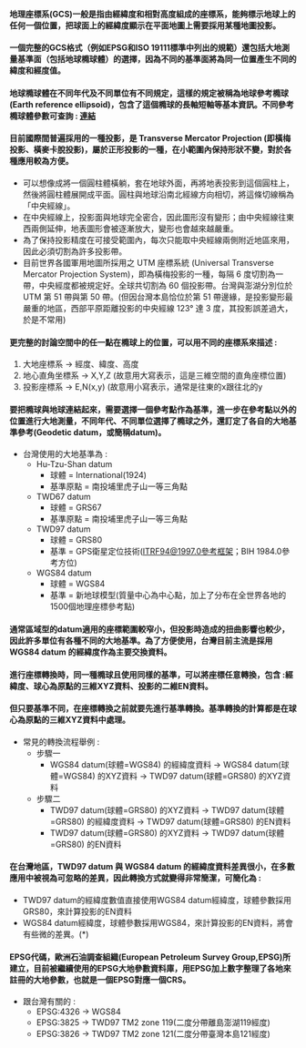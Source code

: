 #### 地理座標系(GCS)一般是指由經緯度和相對高度組成的座標系，能夠標示地球上的任何一個位置，把球面上的經緯度顯示在平面地圖上需要採用某種地圖投影。

#### 一個完整的GCS格式（例如EPSG和ISO 19111標準中列出的規範）還包括大地測量基準面（包括地球橢球體）的選擇，因為不同的基準面將為同一位置產生不同的緯度和經度值。

#### 地球橢球體在不同年代及不同單位有不同規定，這樣的規定被稱為地球參考橢球(Earth reference ellipsoid)，包含了這個橢球的長軸短軸等基本資訊。不同參考橢球體參數可查詢 : [連結](https://en.wikipedia.org/wiki/Earth_ellipsoid)

#### 目前國際間普遍採用的一種投影，是 Transverse Mercator Projection (即橫梅投影、橫麥卡脫投影)，屬於正形投影的一種，在小範圍內保持形狀不變，對於各種應用較為方便。
+ 可以想像成將一個圓柱體橫躺，套在地球外面，再將地表投影到這個圓柱上，然後將圓柱體展開成平面。圓柱與地球沿南北經線方向相切，將這條切線稱為「中央經線」。
+ 在中央經線上，投影面與地球完全密合，因此圖形沒有變形；由中央經線往東西兩側延伸，地表圖形會被逐漸放大，變形也會越來越嚴重。
+ 為了保持投影精度在可接受範圍內，每次只能取中央經線兩側附近地區來用，因此必須切割為許多投影帶。
+ 目前世界各國軍用地圖所採用之 UTM 座標系統 (Universal Transverse Mercator Projection System)，即為橫梅投影的一種，每隔 6 度切割為一帶，中央經度都被規定好。全球共切割為 60 個投影帶。台灣與澎湖分別位於 UTM 第 51 帶與第 50 帶。(但因台灣本島恰位於第 51 帶邊緣，是投影變形最嚴重的地區，西部平原距離投影的中央經線 123° 達 3 度，其投影誤差過大，於是不常用)

#### 更完整的討論空間中的任一點在橢球上的位置，可以用不同的座標系來描述 :
1. 大地座標系 -> 經度、緯度、高度
2. 地心直角坐標系 -> X,Y,Z (故意用大寫表示，這是三維空間的直角座標位置)
3. 投影座標系 -> E,N(x,y) (故意用小寫表示，通常是往東的x跟往北的y

#### 要把橢球與地球連結起來，需要選擇一個參考點作為基準，進一步在參考點以外的位置進行大地測量，不同年代、不同單位選擇了橢球之外，還訂定了各自的大地基準參考(Geodetic datum，或簡稱datum)。
+ 台灣使用的大地基準為 :
  + Hu-Tzu-Shan datum
    + 球體 = International(1924)
    + 基準原點 = 南投埔里虎子山一等三角點
  + TWD67 datum
    + 球體 = GRS67
    + 基準原點 = 南投埔里虎子山一等三角點
  + TWD97 datum
    + 球體 = GRS80
    + 基準 = GPS衛星定位技術(ITRF94@1997.0參考框架；BIH 1984.0參考方位)
  + WGS84 datum
    + 球體 = WGS84
    + 基準 = 新地球模型(質量中心為中心點，加上了分布在全世界各地的1500個地理座標參考點)

#### 通常區域型的datum適用的座標範圍較窄小，但投影時造成的扭曲影響也較少，因此許多單位有各種不同的大地基準。為了方便使用，台灣目前主流是採用WGS84 datum 的經緯度作為主要交換資料。

#### 進行座標轉換時，同一種橢球且使用同樣的基準，可以將座標任意轉換，包含 :經緯度、球心為原點的三維XYZ資料、投影的二維EN資料。

#### 但只要基準不同，在座標轉換之前就要先進行基準轉換。基準轉換的計算都是在球心為原點的三維XYZ資料中處理。
+ 常見的轉換流程舉例 :
  + 步驟一
    + WGS84 datum(球體=WGS84) 的經緯度資料 -> WGS84 datum(球體=WGS84) 的XYZ資料 -> TWD97 datum(球體=GRS80) 的XYZ資料
  + 步驟二
    + TWD97 datum(球體=GRS80) 的XYZ資料 -> TWD97 datum(球體=GRS80) 的經緯度資料 -> TWD97 datum(球體=GRS80) 的EN資料    
    + TWD97 datum(球體=GRS80) 的XYZ資料 -> TWD97 datum(球體=GRS80) 的EN資料

#### 在台灣地區，TWD97 datum 與 WGS84 datum 的經緯度資料差異很小，在多數應用中被視為可忽略的差異，因此轉換方式就變得非常簡潔，可簡化為 :
+ TWD97 datum的經緯度數值直接使用WGS84 datum經緯度，球體參數採用GRS80，來計算投影的EN資料
+ WGS84 datum經緯度，球體參數採用WGS84，來計算投影的EN資料，將會有些微的差異。(*)

#### EPSG代碼，歐洲石油調查組織(European Petroleum Survey Group,EPSG)所建立，目前被繼續使用的EPSG大地參數資料庫，用EPSG加上數字整理了各地來註冊的大地參數，也就是一個EPSG對應一個CRS。
+ 跟台灣有關的 :
  + EPSG:4326 -> WGS84
  + EPSG:3825 -> TWD97 TM2 zone 119(二度分帶離島澎湖119經度)
  + EPSG:3826 -> TWD97 TM2 zone 121(二度分帶臺灣本島121經度) 








